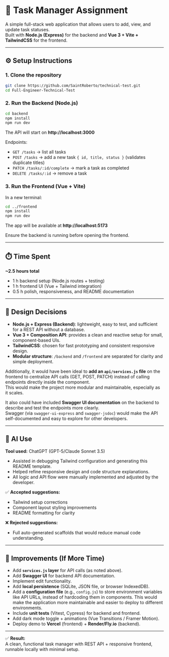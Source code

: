 # 📝 Task Manager Assignment

A simple full-stack web application that allows users to add, view, and update task statuses.  
Built with **Node.js (Express)** for the backend and **Vue 3 + Vite + TailwindCSS** for the frontend.

---

## ⚙️ Setup Instructions

### 1. Clone the repository

```bash
git clone https://github.com/SaintRoberto/technical-test.git
cd Full-Engineer-Technical-Test
```

### 2. Run the Backend (Node.js)

```bash
cd backend
npm install
npm run dev
```

The API will start on **http://localhost:3000**

Endpoints:

- `GET /tasks` → list all tasks
- `POST /tasks` → add a new task `{ id, title, status }` (validates duplicate titles)
- `PATCH /tasks/:id/complete` → mark a task as completed
- `DELETE /tasks/:id` → remove a task

### 3. Run the Frontend (Vue + Vite)

In a new terminal:

```bash
cd ../frontend
npm install
npm run dev
```

The app will be available at **http://localhost:5173**

Ensure the backend is running before opening the frontend.

---

## ⏱️ Time Spent

**~2.5 hours total**

- 1 h backend setup (Node.js routes + testing)
- 1 h frontend UI (Vue + Tailwind integration)
- 0.5 h polish, responsiveness, and README documentation

---

## 🧩 Design Decisions

- **Node.js + Express (Backend)**: lightweight, easy to test, and sufficient for a REST API without a database.
- **Vue 3 + Composition API**: provides a clean and reactive setup for small, component-based UIs.
- **TailwindCSS**: chosen for fast prototyping and consistent responsive design.
- **Modular structure**: `/backend` and `/frontend` are separated for clarity and simple deployment.

Additionally, it would have been ideal to **add an `api/services.js` file** on the frontend to centralize API calls (GET, POST, PATCH) instead of calling endpoints directly inside the component.  
This would make the project more modular and maintainable, especially as it scales.

It also could have included **Swagger UI documentation** on the backend to describe and test the endpoints more clearly.  
Swagger (via `swagger-ui-express` and `swagger-jsdoc`) would make the API self-documented and easy to explore for other developers.

---

## 🤖 AI Use

**Tool used:** ChatGPT (GPT-5/Claude Sonnet 3.5)

- Assisted in debugging Tailwind configuration and generating this README template.
- Helped refine responsive design and code structure explanations.
- All logic and API flow were manually implemented and adjusted by the developer.

✅ **Accepted suggestions:**

- Tailwind setup corrections
- Component layout styling improvements
- README formatting for clarity

❌ **Rejected suggestions:**

- Full auto-generated scaffolds that would reduce manual code understanding.

---

## 🚀 Improvements (If More Time)

- Add **`services.js` layer** for API calls (as noted above).
- Add **Swagger UI** for backend API documentation.
- Implement edit functionality.
- Add **local persistence** (SQLite, JSON file, or browser IndexedDB).
- Add a **configuration file** (e.g., `config.js`) to store environment variables like API URLs, instead of hardcoding them in components. This would make the application more maintainable and easier to deploy to different environments.
- Include **unit tests** (Vitest, Cypress) for backend and frontend.
- Add dark mode toggle + animations (Vue Transitions / Framer Motion).
- Deploy demo to **Vercel** (frontend) + **Render/Fly.io** (backend).

---

✅ **Result:**  
A clean, functional task manager with REST API + responsive frontend, runnable locally with minimal setup.
